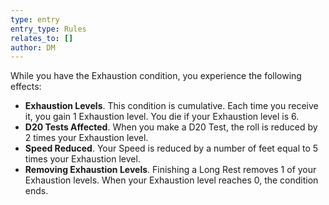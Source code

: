 ```yaml
---
type: entry
entry_type: Rules
relates_to: []
author: DM
---
```

While you have the Exhaustion condition, you experience the following effects:

- **Exhaustion Levels**. This condition is cumulative. Each time you receive it, you gain 1 Exhaustion level. You die if your Exhaustion level is 6.
- **D20 Tests Affected**. When you make a D20 Test, the roll is reduced by 2 times your Exhaustion level.
- **Speed Reduced**. Your Speed is reduced by a number of feet equal to 5 times your Exhaustion level.
- **Removing Exhaustion Levels**. Finishing a Long Rest removes 1 of your Exhaustion levels. When your Exhaustion level reaches 0, the condition ends.